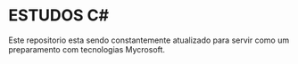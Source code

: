 # ESTUDOS C#

Este repositorio esta sendo constantemente atualizado para servir como um preparamento com tecnologias Mycrosoft.
